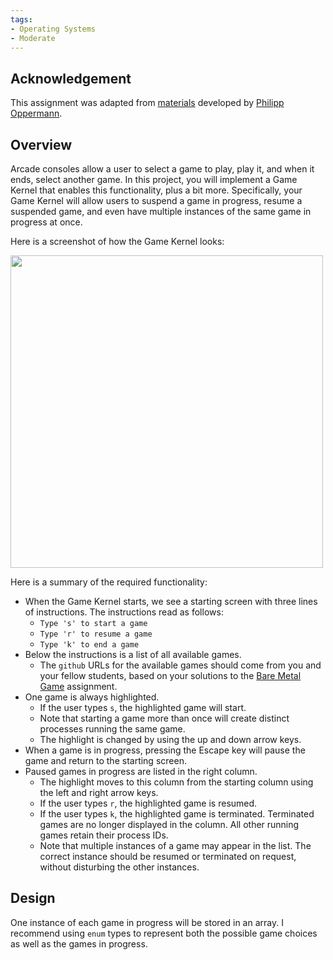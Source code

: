 ```yaml
---
tags:
- Operating Systems
- Moderate
---
```

## Acknowledgement

This assignment was adapted from [materials](https://os.phil-opp.com/) developed by 
[Philipp Oppermann](https://github.com/phil-opp).

## Overview

Arcade consoles allow a user to select a game to play, play it, and when it
ends, select another game. In this project, you will implement a Game Kernel
that enables this functionality, plus a bit more. Specifically, your Game
Kernel will allow users to suspend a game in progress, resume a suspended game,
and even have multiple instances of the same game in progress at once.

Here is a screenshot of how the Game Kernel looks:

<img src="{{site.url}}{{site.baseurl}}/assets/images/Game_Kernel_In_Progress.PNG" width=500>

Here is a summary of the required functionality:
* When the Game Kernel starts, we see a starting screen with three lines of
instructions. The instructions read as follows:
  * `Type 's' to start a game`
  * `Type 'r' to resume a game`
  * `Type 'k' to end a game`
* Below the instructions is a list of all available games.
  * The `github` URLs for the available games should come from you and your fellow 
    students, based on your solutions to the 
    [Bare Metal Game](https://rust-edu.org/assignments/2022/10/09/Bare-Metal-Game.html) assignment.
* One game is always highlighted. 
  * If the user types `s`, the highlighted game will start. 
  * Note that starting a game more than once will create distinct processes 
    running the same game.
  * The highlight is changed by using the up and down arrow keys.
* When a game is in progress, pressing the Escape key will pause the game
  and return to the starting screen.
* Paused games in progress are listed in the right column. 
  * The highlight moves to this column from the starting column using the left and
  right arrow keys. 
  * If the user types `r`, the highlighted game is resumed.
  * If the user types `k`, the highlighted game is terminated. Terminated games
    are no longer displayed in the column. All other running games retain
	their process IDs.
  * Note that multiple instances of a game may appear in the list. The correct
    instance should be resumed or terminated on request, without disturbing the
	other instances.
	
## Design

One instance of each game in progress will be stored in an array. I recommend
using `enum` types to represent both the possible game choices as well as 
the games in progress. 
